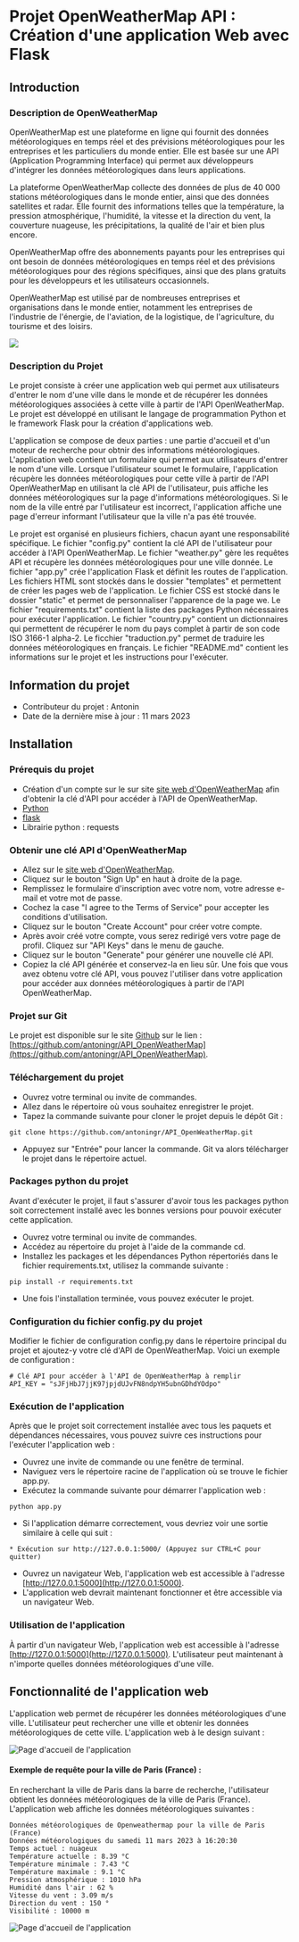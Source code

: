# Projet OpenWeatherMap API : Création d'une application Web avec Flask


## Introduction

### Description de OpenWeatherMap
OpenWeatherMap est une plateforme en ligne qui fournit des données météorologiques en temps réel et des prévisions météorologiques pour les entreprises et les particuliers du monde entier. Elle est basée sur une API (Application Programming Interface) qui permet aux développeurs d'intégrer les données météorologiques dans leurs applications.

La plateforme OpenWeatherMap collecte des données de plus de 40 000 stations météorologiques dans le monde entier, ainsi que des données satellites et radar. Elle fournit des informations telles que la température, la pression atmosphérique, l'humidité, la vitesse et la direction du vent, la couverture nuageuse, les précipitations, la qualité de l'air et bien plus encore.

OpenWeatherMap offre des abonnements payants pour les entreprises qui ont besoin de données météorologiques en temps réel et des prévisions météorologiques pour des régions spécifiques, ainsi que des plans gratuits pour les développeurs et les utilisateurs occasionnels.

OpenWeatherMap est utilisé par de nombreuses entreprises et organisations dans le monde entier, notamment les entreprises de l'industrie de l'énergie, de l'aviation, de la logistique, de l'agriculture, du tourisme et des loisirs.

![](img/Openweathermap_logo.jpg)

### Description du Projet
Le projet consiste à créer une application web qui permet aux utilisateurs d'entrer le nom d'une ville dans le monde et de récupérer les données météorologiques associées à cette ville à partir de l'API OpenWeatherMap. Le projet est développé en utilisant le langage de programmation Python et le framework Flask pour la création d'applications web.

L'application se compose de deux parties : une partie d'accueil et d'un moteur de recherche pour obtnir des informations météorologiques. L'application web contient un formulaire qui permet aux utilisateurs d'entrer le nom d'une ville. Lorsque l'utilisateur soumet le formulaire, l'application récupère les données météorologiques pour cette ville à partir de l'API OpenWeatherMap en utilisant la clé API de l'utilisateur, puis affiche les données météorologiques sur la page d'informations météorologiques. Si le nom de la ville entré par l'utilisateur est incorrect, l'application affiche une page d'erreur informant l'utilisateur que la ville n'a pas été trouvée.

Le projet est organisé en plusieurs fichiers, chacun ayant une responsabilité spécifique. Le fichier "config.py" contient la clé API de l'utilisateur pour accéder à l'API OpenWeatherMap. Le fichier "weather.py" gère les requêtes API et récupère les données météorologiques pour une ville donnée. Le fichier "app.py" crée l'application Flask et définit les routes de l'application. Les fichiers HTML sont stockés dans le dossier "templates" et permettent de créer les pages web de l'application. Le fichier CSS est stocké dans le dossier "static" et permet de personnaliser l'apparence de la page we. Le fichier "requirements.txt" contient la liste des packages Python nécessaires pour exécuter l'application. Le fichier "country.py" contient un dictionnaires qui permettent de récupérer le nom du pays complet à partir de son code ISO 3166-1 alpha-2. Le ficchier "traduction.py" permet de traduire les données météorologiques en français. Le fichier "README.md" contient les informations sur le projet et les instructions pour l'exécuter.



## Information du projet

- Contributeur du projet : Antonin
- Date de la dernière mise à jour : 11 mars 2023


## Installation

### Prérequis du projet
- Création d'un compte sur le sur site [site web d'OpenWeatherMap](https://openweathermap.org/) afin d'obtenir la clé d'API pour accéder à l'API de OpenWeatherMap.
- [Python](https://www.python.org/downloads/)
- [flask](https://pypi.org/project/Flask/)
- Librairie python : requests



### Obtenir une clé API d'OpenWeatherMap
- Allez sur le [site web d'OpenWeatherMap](https://openweathermap.org/).
- Cliquez sur le bouton "Sign Up" en haut à droite de la page.
- Remplissez le formulaire d'inscription avec votre nom, votre adresse e-mail et votre mot de passe.
- Cochez la case "I agree to the Terms of Service" pour accepter les conditions d'utilisation.
- Cliquez sur le bouton "Create Account" pour créer votre compte.
- Après avoir créé votre compte, vous serez redirigé vers votre page de profil. Cliquez sur "API Keys" dans le menu de gauche.
- Cliquez sur le bouton "Generate" pour générer une nouvelle clé API.
- Copiez la clé API générée et conservez-la en lieu sûr.
Une fois que vous avez obtenu votre clé API, vous pouvez l'utiliser dans votre application pour accéder aux données météorologiques à partir de l'API OpenWeatherMap.

### Projet sur Git
Le projet est disponible sur le site [Github](https://github.com/) sur le lien : [https://github.com/antoningr/API_OpenWeatherMap](https://github.com/antoningr/API_OpenWeatherMap). 


### Téléchargement du projet
- Ouvrez votre terminal ou invite de commandes.
- Allez dans le répertoire où vous souhaitez enregistrer le projet.
- Tapez la commande suivante pour cloner le projet depuis le dépôt Git :
```
git clone https://github.com/antoningr/API_OpenWeatherMap.git
```
- Appuyez sur "Entrée" pour lancer la commande. Git va alors télécharger le projet dans le répertoire actuel.


### Packages python du projet
Avant d'exécuter le projet, il faut s'assurer d'avoir tous les packages python soit correctement installé avec les bonnes versions pour pouvoir exécuter cette application. 
- Ouvrez votre terminal ou invite de commandes.
- Accédez au répertoire du projet à l'aide de la commande cd.
- Installez les packages et les dépendances Python répertoriés dans le fichier requirements.txt, utilisez la commande suivante :
```
pip install -r requirements.txt
```
- Une fois l'installation terminée, vous pouvez exécuter le projet.

### Configuration du fichier config.py du projet
Modifier le fichier de configuration config.py dans le répertoire principal du projet et ajoutez-y votre clé d'API de OpenWeatherMap.
Voici un exemple de configuration :
```
# Clé API pour accéder à l'API de OpenWeatherMap à remplir
API_KEY = "sJFjHbJ7jjK97jpjdUJvFN8ndpYH5ubnGDhdYOdpo"
```

### Exécution de l'application
Après que le projet soit correctement installée avec tous les paquets et dépendances nécessaires, vous pouvez suivre ces instructions pour l'exécuter l'application web :
- Ouvrez une invite de commande ou une fenêtre de terminal.
- Naviguez vers le répertoire racine de l'application où se trouve le fichier app.py.
- Exécutez la commande suivante pour démarrer l'application web :
```
python app.py
```
- Si l'application démarre correctement, vous devriez voir une sortie similaire à celle qui suit :
```
* Exécution sur http://127.0.0.1:5000/ (Appuyez sur CTRL+C pour quitter)
```
- Ouvrez un navigateur Web, l'application web est accessible à l'adresse [http://127.0.0.1:5000](http://127.0.0.1:5000).
- L'application web devrait maintenant fonctionner et être accessible via un navigateur Web.


### Utilisation de l'application

À partir d'un navigateur Web, l'application web est accessible à l'adresse [http://127.0.0.1:5000](http://127.0.0.1:5000).
L'utilisateur peut maintenant à n'importe quelles données météorologiques d'une ville.



## Fonctionnalité de l'application web

L'application web permet de récupérer les données météorologiques d'une ville. L'utilisateur peut rechercher une ville et obtenir les données météorologiques de cette ville. L'application web à le design suivant :

<img src="img/home.png" alt="Page d'accueil de l'application">


#### Exemple de requête pour la ville de Paris (France) :
En recherchant la ville de Paris dans la barre de recherche, l'utilisateur obtient les données météorologiques de la ville de Paris (France). L'application web affiche les données météorologiques suivantes :
```
Données météorologiques de Openweathermap pour la ville de Paris (France)
Données météorologiques du samedi 11 mars 2023 à 16:20:30
Temps actuel : nuageux
Température actuelle : 8.39 °C
Température minimale : 7.43 °C
Température maximale : 9.1 °C
Pression atmosphérique : 1010 hPa
Humidité dans l'air : 62 %
Vitesse du vent : 3.09 m/s
Direction du vent : 150 °
Visibilité : 10000 m
```

<img src="img/exemple_request.png" alt="Page d'accueil de l'application">